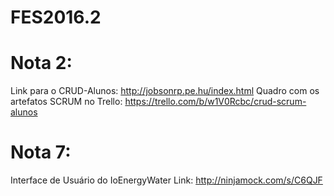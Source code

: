 # FES2016.2

# Nota 2:
Link para o CRUD-Alunos: http://jobsonrp.pe.hu/index.html
Quadro com os artefatos SCRUM no Trello: https://trello.com/b/w1V0Rcbc/crud-scrum-alunos

# Nota 7:
Interface de Usuário do IoEnergyWater
Link: http://ninjamock.com/s/C6QJF





